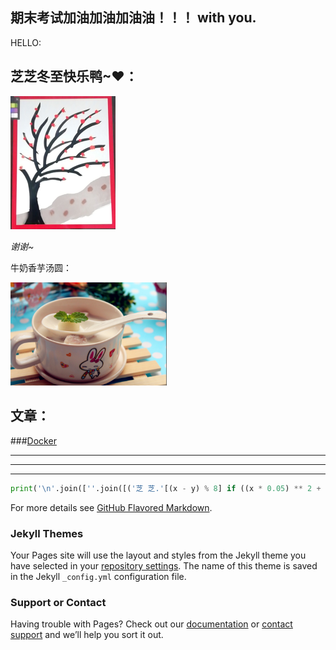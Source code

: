 ## 期末考试加油加油加油油！！！ with you.

HELLO:

## 芝芝冬至快乐鸭~❤：

<img src=".\images\image-20201221201031874.png" alt="image-20201221201031874" style="zoom: 50%;" />

*谢谢~*

牛奶香芋汤圆：

 <img src="images\image-20201221201726234.png" alt="image-20201221201726234" style="zoom:33%;" />



## 文章：

###[Docker](Docker.md)



----

---

---



```python
print('\n'.join([''.join([('芝 芝.'[(x - y) % 8] if ((x * 0.05) ** 2 + (y * 0.1) ** 2 - 1) ** 3 - (x * 0.05) ** 2 * (y * 0.1) ** 3 <= 0 else ' ') for x in range(-30, 30)]) for y in range(15, -15, -1)]))
```

For more details see [GitHub Flavored Markdown](https://guides.github.com/features/mastering-markdown/).

### Jekyll Themes

Your Pages site will use the layout and styles from the Jekyll theme you have selected in your [repository settings](https://github.com/joker507/joker507.github.io/settings). The name of this theme is saved in the Jekyll `_config.yml` configuration file.

### Support or Contact

Having trouble with Pages? Check out our [documentation](https://docs.github.com/categories/github-pages-basics/) or [contact support](https://github.com/contact) and we’ll help you sort it out.
